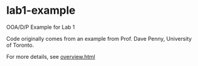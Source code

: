 lab1-example
============

OOA/D/P Example for Lab 1

Code originally comes from an example from Prof. Dave Penny, University of Toronto.

For more details, see [overview.html](https://github.com/uoguelph-engg4450-f13/lab1-example/blob/master/overview.html)